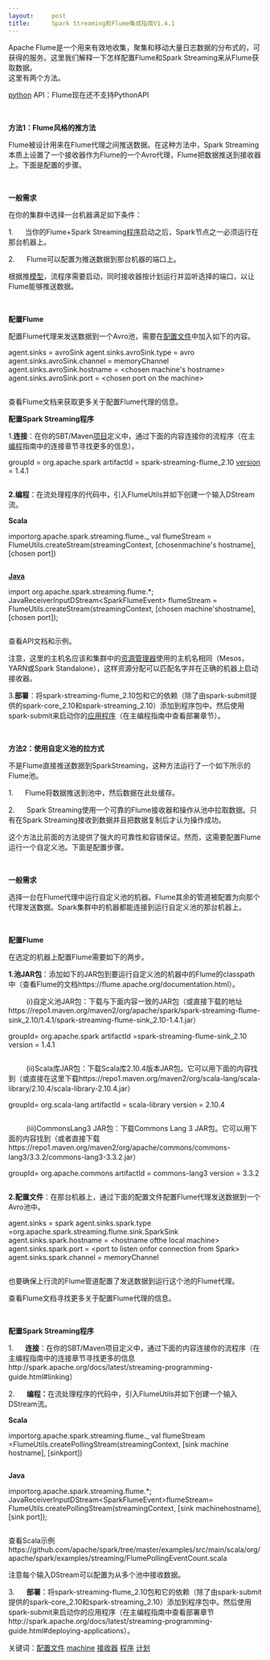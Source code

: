 ```yaml
---
layout:     post
title:      Spark Streaming和Flume集成指南V1.4.1
---
```

<div id="article_content" class="article_content clearfix csdn-tracking-statistics" data-pid="blog" data-mod="popu_307" data-dsm="post">
								            <link rel="stylesheet" href="https://csdnimg.cn/release/phoenix/template/css/ck_htmledit_views-f76675cdea.css">
						<div class="htmledit_views" id="content_views">
                
<div align="left"><span>Apache Flume是一个用来有效地收集，聚集和移动大量日志数据的分布式的，可获得的服务。这里我们解释一下怎样配置Flume和Spark Streaming来从Flume获取数据。</span></div>
<div align="left"><span>这里有两个方法。</span></div>
<p><span><span></span><a class="infotextkey" href="http://www.07net01.com/tags-python-0.html" rel="nofollow">python</a> API：Flume现在还不支持PythonAPI</span></p>
<p> </p>
<p><strong><span>方法1：Flume风格的推方法</span></strong></p>
<p><span><span></span>Flume被设计用来在Flume代理之间推送数据。在这种方法中，Spark Streaming本质上设置了一个接收器作为Flume的一个Avro代理，Flume把数据推送到接收器上。下面是配置的步骤。</span></p>
<p> </p>
<p><strong><span>一般需求</span></strong></p>
<p><span>在你的集群中选择一台机器满足如下条件：</span></p>
<p><span>1.      当你的Flume+Spark Streaming<a class="infotextkey" href="http://www.07net01.com/tags-%E7%A8%8B%E5%BA%8F-0.html" rel="nofollow">程序</a>启动之后，Spark节点之一必须运行在那台机器上。</span></p>
<p><span>2.      Flume可以配置为推送数据到那台机器的端口上。</span></p>
<p><span>根据推<a class="infotextkey" href="http://www.07net01.com/tags-%E6%A8%A1%E5%9E%8B-0.html" rel="nofollow">模型</a>，流程序需要启动，同时接收器按计划运行并监听选择的端口，以让Flume能够推送数据。</span></p>
<p> </p>
<p><strong><span>配置Flume</span></strong></p>
<p><span>配置Flume代理来发送数据到一个Avro池，需要在<a class="infotextkey" href="http://www.07net01.com/tags-%E9%85%8D%E7%BD%AE%E6%96%87%E4%BB%B6-0.html" rel="nofollow">配置文件</a>中加入如下的内容。</span></p>
<p></p>
<p>agent.sinks = avroSink agent.sinks.avroSink.type = avro agent.sinks.avroSink.channel = memoryChannel agent.sinks.avroSink.hostname = &lt;chosen machine's hostname&gt; agent.sinks.avroSink.port = &lt;chosen port on the machine&gt;</p>
<pre></pre>
<p></p>
<p><span>查看Flume文档来获取更多关于配置Flume代理的信息。</span></p>
<p><span></span></p>
<p><strong><span>配置Spark Streaming程序</span></strong></p>
<p><span>1.<strong>连接</strong>：在你的SBT/Maven<a class="infotextkey" href="http://www.07net01.com/tags-%E9%A1%B9%E7%9B%AE-0.html" rel="nofollow">项目</a>定义中，通过下面的内容连接你的流程序（在主<a class="infotextkey" href="http://www.07net01.com/" rel="nofollow">编程</a>指南中的连接章节寻找更多的信息）。</span></p>
<p></p>
<p>groupId = org.apache.spark artifactId = spark-streaming-flume_2.10 <a class="infotextkey" href="http://www.07net01.com/tags-version-0.html" rel="nofollow">
version</a> = 1.4.1</p>
<pre></pre>
<p></p>
<p><span><strong>2.编程</strong>：在流处理程序的代码中，引入FlumeUtils并如下创建一个输入DStream流。</span></p>
<p><strong><span>Scala</span></strong></p>
<p></p>
<p>importorg.apache.spark.streaming.flume._ val flumeStream = FlumeUtils.createStream(streamingContext, [chosenmachine's hostname], [chosen port])</p>
<pre></pre>
<p></p>
<p><strong><span><a class="infotextkey" href="http://www.07net01.com/tags-Java-0.html" rel="nofollow">Java</a></span></strong></p>
<p></p>
<p>import org.apache.spark.streaming.flume.*; JavaReceiverInputDStream&lt;SparkFlumeEvent&gt; flumeStream = FlumeUtils.createStream(streamingContext, [chosen machine'shostname], [chosen port]);</p>
<pre></pre>
<p></p>
<p><span>查看API文档和示例。</span></p>
<p><span>注意，这里的主机名应该和集群中的<a class="infotextkey" href="http://www.07net01.com/tags-%E8%B5%84%E6%BA%90%E7%AE%A1%E7%90%86%E5%99%A8-0.html" rel="nofollow">资源管理器</a>使用的主机名相同（Mesos，YARN或Spark Standalone），这样资源分配可以匹配名字并在正确的机器上启动接收器。</span></p>
<p><span>3.<strong>部署</strong>：将spark-streaming-flume_2.10包和它的依赖（除了由spark-submit提供的spark-core_2.10和spark-streaming_2.10）添加到程序包中。然后使用spark-submit来启动你的<a class="infotextkey" href="http://www.07net01.com/tags-%E5%BA%94%E7%94%A8%E7%A8%8B%E5%BA%8F-0.html" rel="nofollow">应用程序</a>（在主编程指南中查看部署章节）。</span></p>
<p> </p>
<p><strong><span>方法2：使用自定义池的拉方式</span></strong></p>
<p><span>不是Flume直接推送数据到SparkStreaming，这种方法运行了一个如下所示的Flume池。</span></p>
<p><span>1.      Flume将数据推送到池中，然后数据在此处缓存。</span></p>
<p><span>2.      Spark Streaming使用一个可靠的Flume接收器和操作从池中拉取数据。只有在Spark Streaming接收到数据并且把数据复制后才认为操作成功。</span></p>
<p><span>这个方法比前面的方法提供了强大的可靠性和容错保证。然而，这需要配置Flume运行一个自定义池。下面是配置步骤。</span></p>
<p> </p>
<p><strong><span>一般需求</span></strong></p>
<p><span>选择一台在Flume代理中运行自定义池的机器。Flume其余的管道被配置为向那个代理发送数据。Spark集群中的机器都能连接到运行自定义池的那台机器上。</span></p>
<p> </p>
<p><strong><span>配置Flume</span></strong></p>
<p><span>在选定的机器上配置Flume需要如下的两步。</span></p>
<p><span><strong>1.池JAR包</strong>：添加如下的JAR包到要运行自定义池的机器中的Flume的classpath中（查看Flume的文档https://flume.apache.org/documentation.html）。</span></p>
<p><span>         (i)自定义池JAR包：下载与下面内容一致的JAR包（或直接下载的地址https://repo1.maven.org/maven2/org/apache/spark/spark-streaming-flume-sink_2.10/1.4.1/spark-streaming-flume-sink_2.10-1.4.1.jar）</span></p>
<p></p>
<p>groupId= org.apache.spark artifactId =spark-streaming-flume-sink_2.10 version = 1.4.1</p>
<pre></pre>
<p></p>
<p><span>         (ii)Scala库JAR包：下载Scala库2.10.4版本JAR包。它可以用下面的内容找到（或直接在这里下载https://repo1.maven.org/maven2/org/scala-lang/scala-library/2.10.4/scala-library-2.10.4.jar）</span></p>
<p></p>
<p>groupId= org.scala-lang artifactId = scala-library version = 2.10.4</p>
<pre></pre>
<p></p>
<p><span>         (iii)CommonsLang3 JAR包：下载Commons Lang 3 JAR包。它可以用下面的内容找到（或者直接下载https://repo1.maven.org/maven2/org/apache/commons/commons-lang3/3.3.2/commons-lang3-3.3.2.jar）</span></p>
<p></p>
<p>groupId= org.apache.commons artifactId = commons-lang3 version = 3.3.2</p>
<pre></pre>
<p></p>
<p><span><strong>2.配置文件</strong>：在那台机器上，通过下面的配置文件配置Flume代理发送数据到一个Avro池中。</span></p>
<p></p>
<p>agent.sinks = spark agent.sinks.spark.type =org.apache.spark.streaming.flume.sink.SparkSink agent.sinks.spark.hostname = &lt;hostname ofthe local machine&gt; agent.sinks.spark.port = &lt;port to listen onfor connection from Spark&gt; agent.sinks.spark.channel = memoryChannel</p>
<pre></pre>
<p></p>
<p><span>也要确保上行流的Flume管道配置了发送数据到运行这个池的Flume代理。</span></p>
<p><span>查看Flume文档寻找更多关于配置Flume代理的信息。</span></p>
<p> </p>
<p><strong><span>配置Spark Streaming程序</span></strong></p>
<p><span>1.      <strong>连接</strong>：在你的SBT/Maven项目定义中，通过下面的内容连接你的流程序（在主编程指南中的连接章节寻找更多的信息http://spark.apache.org/docs/latest/streaming-programming-guide.html#linking）</span></p>
<p><span>2.      <strong>编程：</strong>在流处理程序的代码中，引入FlumeUtils并如下创建一个输入DStream流。</span></p>
<p><strong><span>Scala</span></strong></p>
<p></p>
<p>importorg.apache.spark.streaming.flume._ val flumeStream =FlumeUtils.createPollingStream(streamingContext, [sink machine hostname], [sinkport])</p>
<pre></pre>
<p></p>
<p></p>
<p><strong><span>Java</span></strong></p>
<p></p>
<p>importorg.apache.spark.streaming.flume.*; JavaReceiverInputDStream&lt;SparkFlumeEvent&gt;flumeStream= FlumeUtils.createPollingStream(streamingContext, [sink machinehostname], [sink port]);</p>
<pre></pre>
<p></p>
<p><span>查看Scala示例https://github.com/apache/spark/tree/master/examples/src/main/scala/org/apache/spark/examples/streaming/FlumePollingEventCount.scala</span></p>
<p><span>注意每个输入DStream可以配置为从多个池中接收数据。</span></p>
<p><span>3.      <strong>部署</strong>：将spark-streaming-flume_2.10包和它的依赖（除了由spark-submit提供的spark-core_2.10和spark-streaming_2.10）添加到程序包中。然后使用spark-submit来启动你的应用程序（在主编程指南中查看部署章节http://spark.apache.org/docs/latest/streaming-programming-guide.html#deploying-applications）。</span></p>
<span class="post-tags">关键词：<a href="http://www.07net01.com/tags-%E9%85%8D%E7%BD%AE%E6%96%87%E4%BB%B6-0.html" rel="nofollow">配置文件</a> <a href="http://www.07net01.com/tags-machine-0.html" rel="nofollow">machine</a> <a href="http://www.07net01.com/tags-%E6%8E%A5%E6%94%B6%E5%99%A8-0.html" rel="nofollow">接收器</a> <a href="http://www.07net01.com/tags-%E7%A8%8B%E5%BA%8F-0.html" rel="nofollow">程序</a> <a href="http://www.07net01.com/tags-%E8%AE%A1%E5%88%92-0.html" rel="nofollow">计划</a>
</span>
            </div>
                </div>